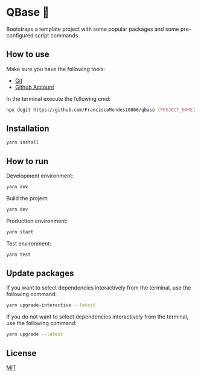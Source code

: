 # QBase 📯

Bootstraps a template project with some popular packages and some pre-configured script commands. 

## How to use

Make sure you have the following tools:

- [Git](https://git-scm.com/)
- [Github Account](https://github.com/)

In the terminal execute the following cmd:

```bash
npx degit https://github.com/FranciscoMendes10866/qbase [PROJECT_NAME]
```

## Installation

```bash
yarn install
```

## How to run

Development environment:

```bash
yarn dev
```

Build the project:

```bash
yarn dev
```

Production environment:

```bash
yarn start
```

Test environment:

```bash
yarn test
```

## Update packages

If you want to select dependencies interactively from the terminal, use the following command:

```bash
yarn upgrade-interactive --latest 
```

If you do not want to select dependencies interactively from the terminal, use the following command:

```bash
yarn upgrade --latest 
```
## License
[MIT](https://choosealicense.com/licenses/mit/)
